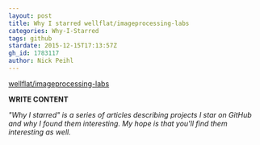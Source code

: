 ```yaml
---
layout: post
title: Why I starred wellflat/imageprocessing-labs
categories: Why-I-Starred
tags: github
stardate: 2015-12-15T17:13:57Z
gh_id: 1783117
author: Nick Peihl
---
```


[wellflat/imageprocessing-labs](star.repo.html_url)

**WRITE CONTENT**

*"Why I starred" is a series of articles describing projects I star on GitHub and why I found them interesting. My hope is that you'll find them interesting as well.*

